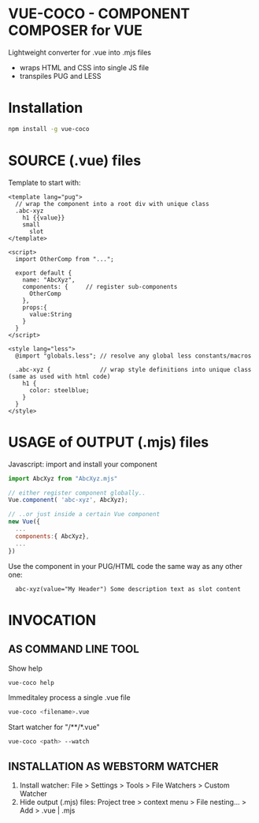 # VUE-COCO - COMPONENT COMPOSER for VUE

Lightweight converter for .vue into .mjs files
- wraps HTML and CSS into single JS file
- transpiles PUG and LESS

# Installation

```bash
npm install -g vue-coco
```

# SOURCE (.vue) files

Template to start with:

```vue
<template lang="pug">
  // wrap the component into a root div with unique class
  .abc-xyz 
    h1 {{value}}
    small
      slot
</template>

<script>
  import OtherComp from "...";
  
  export default {
    name: "AbcXyz",
    components: {     // register sub-components
      OtherComp
    },    
    props:{ 
      value:String
    }
  }
</script>

<style lang="less">
  @import "globals.less"; // resolve any global less constants/macros
  
  .abc-xyz {              // wrap style definitions into unique class (same as used with html code)
    h1 {
      color: steelblue;  
    }
  }
</style>
```

# USAGE of OUTPUT (.mjs) files

Javascript: import and install your component
```javascript
import AbcXyz from "AbcXyz.mjs"

// either register component globally..
Vue.component( 'abc-xyz', AbcXyz);

// ..or just inside a certain Vue component
new Vue({
  ...
  components:{ AbcXyz},
  ...
})
```

Use the component in your PUG/HTML code the same way as any other one:
```pug
  abc-xyz(value="My Header") Some description text as slot content
```

# INVOCATION

## AS COMMAND LINE TOOL
Show help
```bash
vue-coco help
```
Immeditaley process a single .vue file
```bash
vue-coco <filename>.vue
```
Start watcher for "<path>/**/*.vue"
```bash
vue-coco <path> --watch
```

## INSTALLATION AS WEBSTORM WATCHER
1. Install watcher: File > Settings > Tools > File Watchers > Custom Watcher
2. Hide output (.mjs) files: Project tree > context menu > File nesting... > Add > .vue | .mjs
